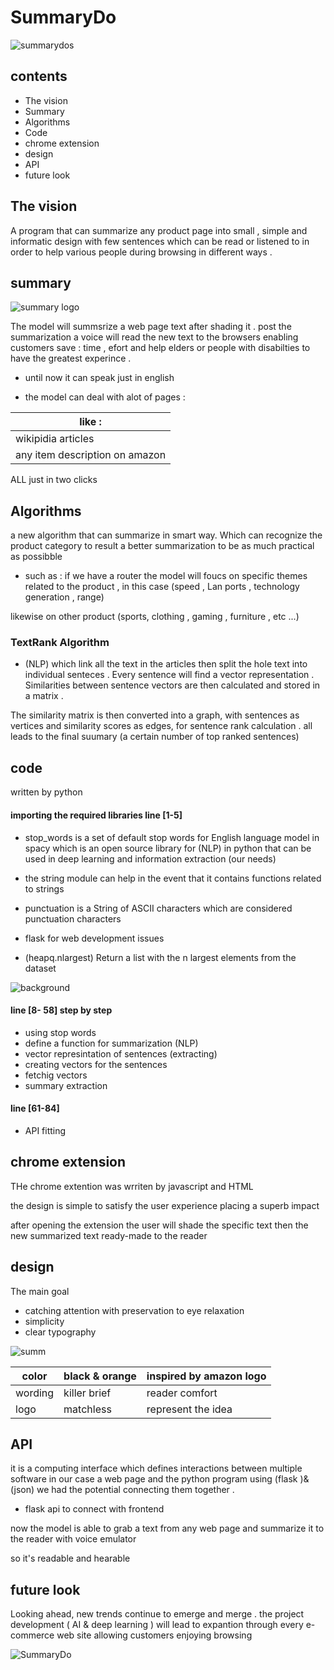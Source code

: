 # SummaryDo 



![summarydos](https://user-images.githubusercontent.com/71225087/93237337-a390a500-f788-11ea-954f-a8b8f5b7b729.jpg)




## contents
* The vision
* Summary
* Algorithms 
* Code 
* chrome extension
* design 
* API 
* future look

 

## The vision 


A program that can summarize any product page into small , simple and informatic design with few sentences which can be read or listened to 
in order to help various people during browsing in different ways . 


## summary 


![summary logo](https://user-images.githubusercontent.com/71225087/93217463-c6fc2580-f771-11ea-9a33-df3a6548c8e6.png)



The model will summsrize a web page text after shading it  . post the summarization a voice will read the new text to the browsers enabling 
customers  save : time , efort and help elders or people with disabilties to have the greatest experince .

*  until now it can speak just in  english 


*  the model can deal with alot of pages :

| like : |
| ------------- |
| wikipidia articles    | 
| any item description on amazon    | 
 

ALL just in two clicks    



## Algorithms 

a new algorithm that can summarize in smart way. Which can recognize the product category to result a better summarization to be as much practical as possibble  

* such as :
 if we have a router the model will foucs on specific themes related to the product , in this case (speed , Lan ports ,  technology generation , range)

 likewise on other product (sports, clothing , gaming , furniture , etc ...)  


### TextRank Algorithm
 * (NLP)
which link all the text in the articles then split the hole text into individual senteces . 
Every sentence will find a vector representation . Similarities between sentence vectors are then calculated and stored in a matrix . 

The similarity matrix is then converted into a graph, with sentences as vertices and similarity scores as edges, for sentence rank calculation .
all leads to the final suumary (a certain number of top ranked sentences)


## code

written by python 



 
#### importing the required libraries line [1-5]


* stop_words is a set of default stop words for English language model in spacy which is 
an open source library for (NLP) in python that can be used in deep learning and information extraction (our needs) 

* the string module can help in the event that it contains functions related to strings  

* punctuation is a String of ASCII characters which are considered punctuation characters

* flask for web development issues

* (heapq.nlargest) Return a list with the n largest elements from the dataset




![background](https://user-images.githubusercontent.com/71225087/93233936-56123900-f784-11ea-9b56-937eb796e593.png)

#### line [8- 58] step by step 

* using stop words 
* define a function for summarization (NLP)
* vector represintation of sentences  (extracting)
* creating vectors for the sentences 
* fetchig vectors 
* summary extraction 

#### line [61-84]
* API fitting





## chrome extension 
THe chrome extention was wrriten by javascript and HTML 

the design is simple to satisfy the user experience placing a superb impact 
 
after opening the extension the user will shade the specific text then the new summarized text ready-made to the reader 




## design
The main goal 
* catching attention with preservation to eye relaxation
* simplicity 
* clear typography




 ![summ](https://user-images.githubusercontent.com/71225087/93319473-91f6de00-f818-11ea-87f5-25347656a967.jpg)

color | black & orange | inspired by amazon logo
---|---|---
wording  | killer brief |reader comfort 
logo | matchless | represent the idea 


## API 

it is a computing interface which defines interactions between multiple software in our case a web page and the python program
 using (flask )& (json) we had the potential connecting them together . 

* flask api to connect with frontend   


now the model is able to grab a text from any web page and summarize it to the reader with  voice emulator


so it's readable and hearable    




## future look 

Looking ahead, new trends continue to emerge and merge .
the project development  ( AI & deep learning )  will lead to expantion through every e-commerce web site 
allowing customers enjoying browsing  






![SummaryDo](https://user-images.githubusercontent.com/71225087/93099323-8ee0de00-f6b0-11ea-9a38-010bbf37aca2.jpg)


